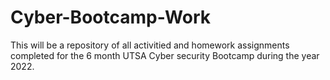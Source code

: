 # Cyber-Bootcamp-Work
This will be a repository of all activitied and homework assignments completed for the 6 month UTSA Cyber security Bootcamp during the year 2022.
